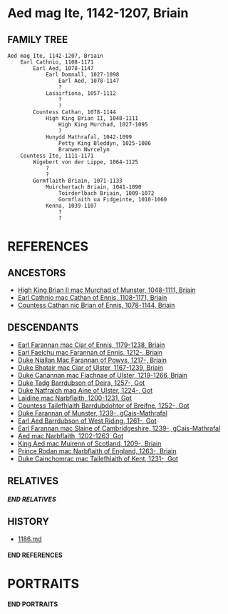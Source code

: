 # Aed mag Ite, 1142-1207, Briain

## FAMILY TREE

```
Aed mag Ite, 1142-1207, Briain
    Earl Cathnio, 1108-1171
        Earl Aed, 1078-1147
            Earl Domnall, 1027-1098
                Earl Aed, 1078-1147
                ?
            Lasairfiona, 1057-1112
                ?
                ?
        Countess Cathan, 1078-1144
            High King Brian II, 1048-1111
                High King Murchad, 1027-1095
                ?
            Hunydd Mathrafal, 1042-1099
                Petty King Bleddyn, 1025-1086
                Branwen Nwrcelyn
    Countess Ite, 1111-1171
        Wigebert von der Lippe, 1064-1125
            ?
            ?
        Gormflaith Briain, 1071-1133
            Muirchertach Briain, 1041-1090
                Toirderlbach Briain, 1009-1072
                Gormflaith ua Fidgeinte, 1010-1060
            Kenna, 1039-1107
                ?
                ?
```

# REFERENCES

## ANCESTORS
* [High King Brian II mac Murchad of Munster, 1048-1111, Briain](brian_ii_mac_murchad_1048.md)
* [Earl Cathnio mac Cathan of Ennis, 1108-1171, Briain](cathnio_mac_cathan_1108.md)
* [Countess Cathan nic Brian of Ennis, 1078-1144, Briain](cathan_nic_brian_1078.md)

## DESCENDANTS
* [Earl Farannan mac Ciar of Ennis, 1179-1238, Briain](farannan_mac_ciar_1179.md)
* [Earl Faelchu mac Farannan of Ennis, 1212-, Briain](faelchu_mac_farannan_1212.md)
* [Duke Niallan Mac Farannan of Powys, 1217-, Briain](niallan_mac_farannan_1217.md)
* [Duke Bhatair mac Ciar of Ulster, 1167-1239, Briain](bhatair_mac_ciar_1167.md)
* [Duke Canannan mac Fiachnae of Ulster, 1219-1266, Briain](canannan_mac_fiachnae_1219.md)
* [Duke Tadg Barrdubson of Deira, 1257-, Got](tadg_barrdubson_1257.md)
* [Duke Natfraich mag Aine of Ulster, 1224-, Got](natfraich_mag_aine_1224.md)
* [Laidine mac Narbflaith, 1200-1231, Got](laidine_mac_narbflaith_1200.md)
* [Countess Tailefhlaith Barrdubdohtor of Breifne, 1252-, Got](tailefhlaith_barrdubdohtor_1252.md)
* [Duke Farannan of Munster, 1239-, gCais-Mathrafal](farannan_1239.md)
* [Earl Aed Barrdubson of West Riding, 1261-, Got](aed_barrdubson_1261.md)
* [Earl Farannan mac Slaine of Cambridgeshire, 1239-, gCais-Mathrafal](farannan_mac_slaine_1239.md)
* [Aed mac Narbflaith, 1202-1263, Got](aed_mac_narbflaith_1202.md)
* [King Aed mac Muirenn of Scotland, 1209-, Briain](aed_mac_muirenn_1209.md)
* [Prince Rodan mac Narbflaith of England, 1263-, Briain](rodan_mac_narbflaith_1263.md)
* [Duke Cainchomrac mac Tailefhlaith of Kent, 1231-, Got](cainchomrac_tailefhlaith_1231.md)

## RELATIVES

##### END RELATIVES 
## HISTORY
* [1186.md](../h/1186.md)

#### END REFERENCES

# PORTRAITS

#### END PORTRAITS

